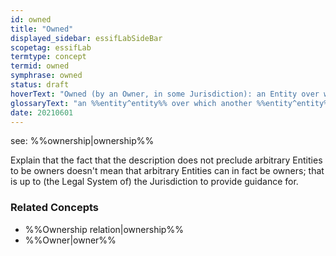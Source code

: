 ```yaml
---
id: owned
title: "Owned"
displayed_sidebar: essifLabSideBar
scopetag: essifLab
termtype: concept
termid: owned
symphrase: owned
status: draft
hoverText: "Owned (by an Owner, in some Jurisdiction): an Entity over which another Entity (its Owner) has the power (duty, right) to enjoy it, dispose of it and control it; that power is limited to (the scope of) that Jurisdiction, and by its rules."
glossaryText: "an %%entity^entity%% over which another %%entity^entity%% (its %%owner^owner%%) has the power (duty, right) to enjoy it, dispose of it and control it; that power is limited to (the scope of) that %%jurisdiction^jurisdiction%%, and by its rules."
date: 20210601
---
```


see: %%ownership|ownership%%

Explain that the fact that the description does not preclude arbitrary Entities to be owners doesn't mean that arbitrary Entities can in fact be owners; that is up to (the Legal System of) the Jurisdiction to provide guidance for.

### Related Concepts
- %%Ownership relation|ownership%%
- %%Owner|owner%%